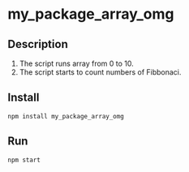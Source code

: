 # my_package_array_omg

## Description

1. The script runs array from 0 to 10.
2. The script starts to count numbers of Fibbonaci.

## Install

```
npm install my_package_array_omg
```

## Run

```
npm start
```
